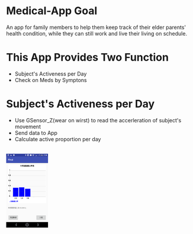# Medical-App Goal
An app for family members to help them keep track of their elder parents' health condition, while they can still work and live their living on schedule.

# This App Provides Two Function
- Subject's Activeness per Day
- Check on Meds by Symptons

# Subject's Activeness per Day
- Use GSensor_Z(wear on wirst) to read the accerleration of subject's movement
- Send data to App
- Calculate active proportion per day
<br>
<img src="pics/active_proportion.png" height="200" />
<br>
